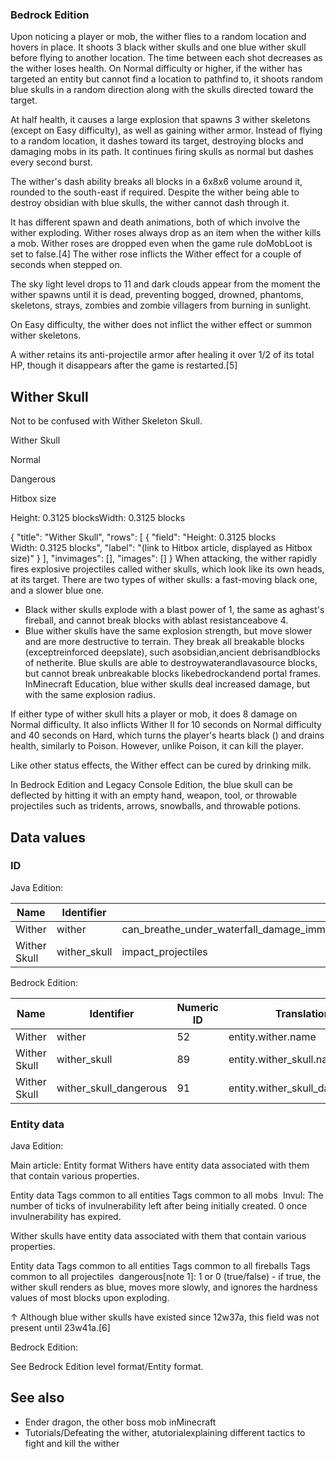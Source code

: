 ### Bedrock Edition
Upon noticing a player or mob, the wither flies to a random location and hovers in place. It shoots 3 black wither skulls and one blue wither skull before flying to another location. The time between each shot decreases as the wither loses health. On Normal difficulty or higher, if the wither has targeted an entity but cannot find a location to pathfind to, it shoots random blue skulls in a random direction along with the skulls directed toward the target.

At half health, it causes a large explosion that spawns 3 wither skeletons (except on Easy difficulty), as well as gaining wither armor. Instead of flying to a random location, it dashes toward its target, destroying blocks and damaging mobs in its path. It continues firing skulls as normal but dashes every second burst.

The wither's dash ability breaks all blocks in a 6x8x6 volume around it, rounded to the south-east if required. Despite the wither being able to destroy obsidian with blue skulls, the wither cannot dash through it.

It has different spawn and death animations, both of which involve the wither exploding. Wither roses always drop as an item when the wither kills a mob. Wither roses are dropped even when the game rule doMobLoot is set to false.[4] The wither rose inflicts the Wither effect for a couple of seconds when stepped on.

The sky light level drops to 11 and dark clouds appear from the moment the wither spawns until it is dead, preventing bogged, drowned, phantoms, skeletons, strays, zombies and zombie villagers from burning in sunlight.

On Easy difficulty, the wither does not inflict the wither effect or summon wither skeletons.

A wither retains its anti-projectile armor after healing it over 1/2 of its total HP, though it disappears after the game is restarted.[5]

## Wither Skull
Not to be confused with Wither Skeleton Skull.


Wither Skull




Normal






Dangerous







Hitbox size


Height: 0.3125 blocksWidth: 0.3125 blocks 




{
    "title": "Wither Skull",
    "rows": [
        {
            "field": "Height: 0.3125 blocks<br>Width: 0.3125 blocks",
            "label": "(link to Hitbox article, displayed as Hitbox size)"
        }
    ],
    "invimages": [],
    "images": []
}
When attacking, the wither rapidly fires explosive projectiles called wither skulls, which look like its own heads, at its target. There are two types of wither skulls: a fast-moving black one, and a slower blue one.

- Black wither skulls explode with a blast power of 1, the same as aghast's fireball, and cannot break blocks with ablast resistanceabove 4.
- Blue wither skulls have the same explosion strength, but move slower and are more destructive to terrain. They break all breakable blocks (exceptreinforced deepslate), such asobsidian,ancient debrisandblocks of netherite. Blue skulls are able to destroywaterandlavasource blocks, but cannot break unbreakable blocks likebedrockandend portal frames. InMinecraft Education, blue wither skulls deal increased damage, but with the same explosion radius.

If either type of wither skull hits a player or mob, it does 8 damage on Normal difficulty. It also inflicts Wither II for 10 seconds on Normal difficulty and 40 seconds on Hard, which turns the player's hearts black () and drains health, similarly to Poison. However, unlike Poison, it can kill the player.

Like other status effects, the Wither effect can be cured by drinking milk.

In Bedrock Edition and Legacy Console Edition, the blue skull can be deflected by hitting it with an empty hand, weapon, tool, or throwable projectiles such as tridents, arrows, snowballs, and throwable potions.

## Data values
### ID
Java Edition:

| Name         | Identifier   | Entity tags                                                                                                                              | Translation key               |
|--------------|--------------|------------------------------------------------------------------------------------------------------------------------------------------|-------------------------------|
| Wither       | wither       | can_breathe_under_waterfall_damage_immunefreeze_immune_entity_typesignores_poison_and_regeninverted_healing_and_harmundeadwither_friends | entity.minecraft.wither       |
| Wither Skull | wither_skull | impact_projectiles                                                                                                                       | entity.minecraft.wither_skull |

Bedrock Edition:

| Name         | Identifier             | Numeric ID | Translation key                    |
|--------------|------------------------|------------|------------------------------------|
| Wither       | wither                 | 52         | entity.wither.name                 |
| Wither Skull | wither_skull           | 89         | entity.wither_skull.name           |
| Wither Skull | wither_skull_dangerous | 91         | entity.wither_skull_dangerous.name |

### Entity data
Java Edition:

Main article: Entity format
Withers have entity data associated with them that contain various properties.


 Entity data
Tags common to all entities
Tags common to all mobs
 Invul: The number of ticks of invulnerability left after being initially created. 0 once invulnerability has expired.

Wither skulls have entity data associated with them that contain various properties.


 Entity data
Tags common to all entities
Tags common to all fireballs
Tags common to all projectiles
 dangerous[note 1]: 1 or 0 (true/false) - if true, the wither skull renders as blue, moves more slowly, and ignores the hardness values of most blocks upon exploding.


↑ Although blue wither skulls have existed since 12w37a, this field was not present until 23w41a.[6]



Bedrock Edition:

See Bedrock Edition level format/Entity format.
## See also
- Ender dragon, the other boss mob inMinecraft
- Tutorials/Defeating the wither, atutorialexplaining different tactics to fight and kill the wither


